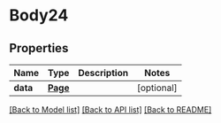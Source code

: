 # Body24

## Properties
Name | Type | Description | Notes
------------ | ------------- | ------------- | -------------
**data** | [**Page**](Page.md) |  | [optional] 

[[Back to Model list]](../README.md#documentation-for-models) [[Back to API list]](../README.md#documentation-for-api-endpoints) [[Back to README]](../README.md)

